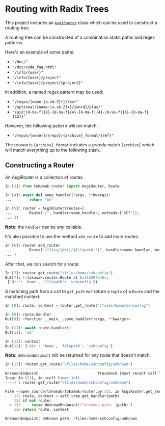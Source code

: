 # Routing with Radix Trees

This project includes an [`AsgiRouter`](../reference/router/#tokamak.router.AsgiRouter) class which can be used to construct a routing tree.

A routing tree can be constructed of a combination static paths and regex patterns.

Here's an example of some paths:

- `"/doc/"`
- `"/doc/code_faq.html"`
- `"/info/{user}"`
- `"/info/{user}/project"`
- `"/info/{user}/project/{project}"`

In addition, a named regex pattern may be used:

- `"/regex/{name:[a-zA-Z]+}/test"`
- `"/optional/{name:[a-zA-Z]+}/{word}/plus/"`
- `"{uid:[0-9a-f]{8}-[0-9a-f]{4}-[0-9a-f]{4}-[0-9a-f]{4}-[0-9a-f]{12}}"`

However, the following pattern _will not_ match:

- `"/repos/{owner}/{repo}/{archive}_format/{ref}"`

The reason is `{archive}_format` includes a _greedy_ match `{archive}` which will match everything _up to_ the following slash.

## Constructing a Router

An AsgiRouter is a collection of routes:

```python
In [3]: from tokamak.router import AsgiRouter, Route

In [4]: async def some_handler(*args, **kwargs):
...        return "ok"

In [5]: router = AsgiRouter(routes=[
...        Route("/", handler=some_handler, methods=["GET"]),
... ])
```

**Note**: the `handler` can be _any_ callable.

It's also possible to use the method `add_route` to add more routes:

```python
In [6]: router.add_route(
...        Route("/files/{dir}/{filepath:*}", handler=some_handler, methods=["POST"])
... )
```

After that, we can search for a route:

```python
In [7]: router.get_route("/files/home/sshconfig")
Out[7]: (<tokamak.router.Route at 0x11009f940>,
 {'dir': 'home', 'filepath': 'sshconfig'})
```

A matching path from a call to `get_path` will return a `tuple` of a `Route` and the matched context:

```python
In [8]: route, context = router.get_route("/files/home/sshconfig")

In [9]: route.handler
Out[9]: <function __main__.some_handler(*args, **kwargs)>

In [11]: await route.handler()
Out[11]: 'ok'

In [12]: context
Out[12]: {'dir': 'home', 'filepath': 'sshconfig'}
```

**Note**: `UnknownEndpoint` will be returned for any route that doesn't match.

```python
In [13]: router.get_route("/files/home/sshconfig/unknown")
---------------------------------------------------------------------------
UnknownEndpoint                           Traceback (most recent call last)
Input In [13], in <cell line: 1>()
----> 1 router.get_route("/files/home/sshconfig/unknown")

File ~/open_source/tokamak/tokamak/router.py:135, in AsgiRouter.get_route(self, path)
    133 route, context = self.tree.get_handler(path)
    134 if not route:
--> 135     raise UnknownEndpoint(f"Unknown path: {path}")
    136 return route, context

UnknownEndpoint: Unknown path: /files/home/sshconfig/unknown
```
